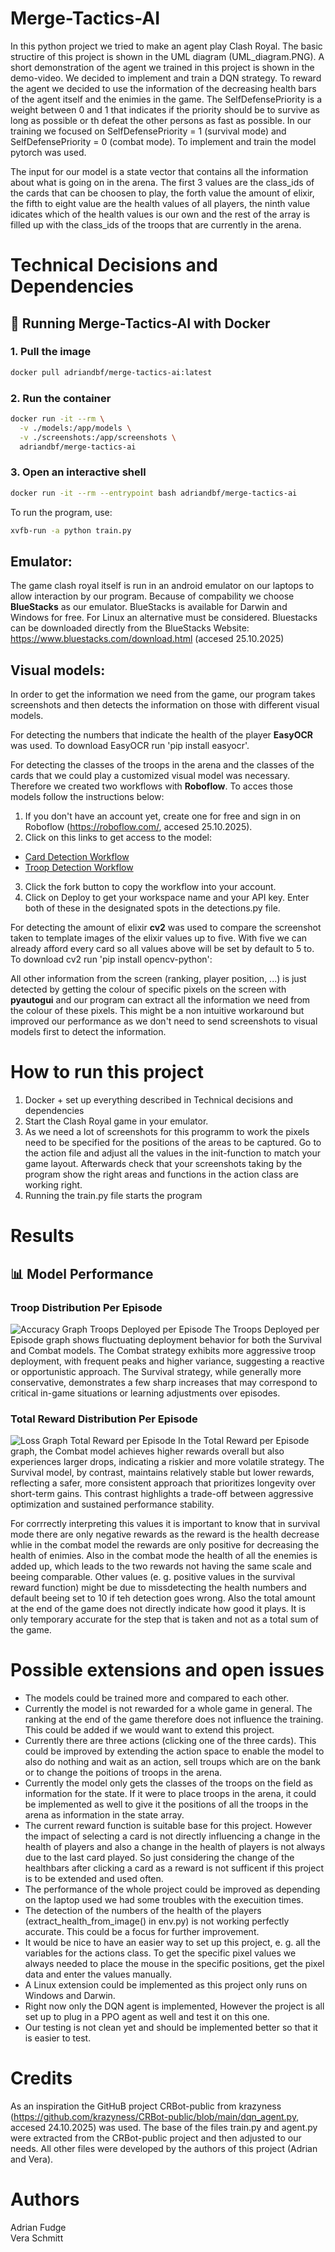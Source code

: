 # Merge-Tactics-AI
In this python project we tried to make an agent play Clash Royal. The basic structire of this project is shown in the UML diagram (UML_diagram.PNG). A short demonstration of the agent we trained in this project is shown in the demo-video. We decided to implement and train a DQN strategy. To reward the agent we decided to use the information of the decreasing health bars of the agent itself and the enimies in the game. The SelfDefensePriority is a weight between 0 and 1 that indicates if the priority should be to survive as long as possible or th defeat the other persons as fast as possible. In our training we focused on SelfDefensePriority = 1 (survival mode) and SelfDefensePriority = 0 (combat mode). To implement and train the model pytorch was used. 

The input for our model is a state vector that contains all the information about what is going on in the arena. The first 3 values are the class_ids of the cards that can be choosen to play, the forth value the amount of elixir, the fifth to eight value are the health values of all players, the ninth value idicates which of the health values is our own and the rest of the array is filled up with the class_ids of the troops that are currently in the arena. 

# Technical Decisions and Dependencies

## 🐳 Running Merge-Tactics-AI with Docker

### 1. Pull the image
```bash
docker pull adriandbf/merge-tactics-ai:latest
```

### 2. Run the container
```bash
docker run -it --rm \
  -v ./models:/app/models \
  -v ./screenshots:/app/screenshots \
  adriandbf/merge-tactics-ai
```

### 3. Open an interactive shell
```bash
docker run -it --rm --entrypoint bash adriandbf/merge-tactics-ai
```

To run the program, use:
```bash
xvfb-run -a python train.py
```

## Emulator: 
The game clash royal itself is run in an android emulator on our laptops to allow interaction by our program. Because of compability we choose **BlueStacks** as our emulator. BlueStacks is available for Darwin and Windows for free. For Linux an alternative must be considered. Bluestacks can be downloaded directly from the BlueStacks Website: https://www.bluestacks.com/download.html (accesed 25.10.2025)

## Visual models:
In order to get the information we need from the game, our program takes screenshots and then detects the information on those with different visual models. 

For detecting the numbers that indicate the health of the player **EasyOCR** was used. To download EasyOCR run 'pip install easyocr'.

For detecting the classes of the troops in the arena and the classes of the cards that we could play a customized visual model was necessary. Therefore we created two workflows with **Roboflow**. To acces those models follow the instructions below: 
1) If you don't have an account yet, create one for free and sign in on Roboflow (https://roboflow.com/, accesed 25.10.2025).
2) Click on this links to get access to the model:
- [Card Detection Workflow](https://app.roboflow.com/workflows/embed/eyJhbGciOiJIUzI1NiIsInR5cCI6IkpXVCJ9.eyJ3b3JrZmxvd0lkIjoiWmxZSnR0S0hqOUV6N0tNM2EzWXYiLCJ3b3Jrc3BhY2VJZCI6InhRTzc2cHpRYThNb2MydktxeTlkb093aGlYZzIiLCJ1c2VySWQiOiJ4UU83NnB6UWE4TW9jMnZLcXk5ZG9Pd2hpWGcyIiwiaWF0IjoxNzYxMzI3MzA2fQ.T0j070mcJH8WmDnUBX02XY7LvZv8Wzo9uHBi5D_DA0w)
- [Troop Detection Workflow](https://app.roboflow.com/workflows/embed/eyJhbGciOiJIUzI1NiIsInR5cCI6IkpXVCJ9.eyJ3b3JrZmxvd0lkIjoiT09SdDJodVFXTXZ5RXVTdTBqWTQiLCJ3b3Jrc3BhY2VJZCI6InhRTzc2cHpRYThNb2MydktxeTlkb093aGlYZzIiLCJ1c2VySWQiOiJ4UU83NnB6UWE4TW9jMnZLcXk5ZG9Pd2hpWGcyIiwiaWF0IjoxNzYxNTM1MzM1fQ.uFf0Tl4BR2AHAshK4e16N2PApn3TVDCNbhF5NSev1gY)

3) Click the fork button to copy the workflow into your account.
4) Click on Deploy to get your workspace name and your API key. Enter both of these in the designated spots in the detections.py file. 

For detecting the amount of elixir **cv2** was used to compare the screenshot taken to template images of the elixir values up to five. With five we can already afford every card so all values above will be set by default to 5 to. To download cv2 run 'pip install opencv-python':

All other information  from the screen (ranking, player position, ...) is just detected by getting the colour of specific pixels on the screen with **pyautogui** and our program can extract all the information we need from the colour of these pixels. This might be a non intuitive workaround but improved our performance as we don't need to send screenshots to visual models first to detect the information. 


# How to run this project
1) Docker + set up everything described in Technical decisions and dependencies
2) Start the Clash Royal game in your emulator.
3) As we need a lot of screenshots for this programm to work the pixels need to be specified for the positions of the areas to be captured. Go to the action file and adjust all the values in the init-function to match your game layout. Afterwards check that your screenshots taking by the program show the right areas and functions in the action class are working right. 
4) Running the train.py file starts the program

# Results
 ## 📊 Model Performance

### Troop Distribution Per Episode
![Accuracy Graph](graphs/hist_troops_deployed.png)
Troops Deployed per Episode
The Troops Deployed per Episode graph shows fluctuating deployment behavior for both the Survival and Combat models. The Combat strategy exhibits more aggressive troop deployment, with frequent peaks and higher variance, suggesting a reactive or opportunistic approach. The Survival strategy, while generally more conservative, demonstrates a few sharp increases that may correspond to critical in-game situations or learning adjustments over episodes.

### Total Reward Distribution Per Episode
![Loss Graph](graphs/hist_total_reward.png)
Total Reward per Episode
In the Total Reward per Episode graph, the Combat model achieves higher rewards overall but also experiences larger drops, indicating a riskier and more volatile strategy. The Survival model, by contrast, maintains relatively stable but lower rewards, reflecting a safer, more consistent approach that prioritizes longevity over short-term gains. This contrast highlights a trade-off between aggressive optimization and sustained performance stability.

For corrrectly interpreting this values it is important to know that in survival mode there are only negative rewards as the reward is the health decrease whlie in the combat model the rewards are only positive for decreasing the health of enimies. Also in the combat mode the health of all the enemies is added up, which leads to the two rewards not having the same scale and beeing comparable. Other values (e. g. positive values in the survival reward function) might be due to missdetecting the health numbers and default beeing set to 10 if teh detection goes wrong. 
Also the total amount at the end of the game does not directly indicate how good it plays. It is only temporary accurate for the step that is taken and not as a total sum of the game. 


# Possible extensions and open issues
- The models could be trained more and compared to each other. 
- Currently the model is not rewarded for a whole game in general. The ranking at the end of the game therefore does not influence the training. This could be added if we would want to extend this project.
- Currently there are three actions (clicking one of the three cards). This could be improved by extending the action space to enable the model to also do nothing and wait as an action, sell troups which are on the bank or to change the poitions of troops in the arena.
- Currently the model only gets the classes of the troops on the field as information for the state. If it were to place troops in the arena, it could be implemented as well to give it the positions of all the troops in the arena as information in the state array.
- The current reward function is suitable base for this project. However the impact of selecting a card is not directly influencing a change in the health of players and also a change in the health of players is not always due to the last card played. So just considering the change of the healthbars after clicking a card as a reward is not sufficent if this project is to be extended and used often. 
- The performance of the whole project could be improved as depending on the laptop used we had some troubles with the execuition times. 
- The detection of the numbers of the health of the players (extract_health_from_image() in env.py) is not working perfectly accurate. This could be a focus for further improvement. 
- It would be nice to have an easier way to set up this project, e. g. all the variables for the actions class. To get the specific pixel values we always needed to place the mouse in the specific positions, get the pixel data and enter the values manually.
- A Linux extension could be implemented as this project only runs on Windows and Darwin.
- Right now only the DQN agent is implemented, However the project is all set up to plug in a PPO agent as well and test it on this one. 
- Our testing is not clean yet and should be implemented better so that it is easier to test. 


# Credits
As an inspiration the GitHuB project CRBot-public from krazyness (https://github.com/krazyness/CRBot-public/blob/main/dqn_agent.py, accesed 24.10.2025) was used. The base of the files train.py and agent.py were extracted from the CRBot-public project and then adjusted to our needs. All other files were developed by the authors of this project (Adrian and Vera).

# Authors
Adrian Fudge   
Vera Schmitt 